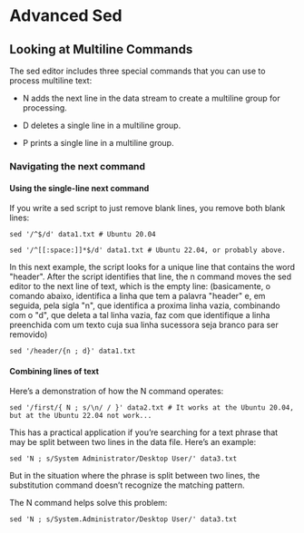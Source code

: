 # Advanced Sed

## Looking at Multiline Commands
The sed editor includes three special commands that you can use to process multiline text:

- N adds the next line in the data stream to create a multiline group for processing.

- D deletes a single line in a multiline group.

- P prints a single line in a multiline group.

### Navigating the next command

#### Using the single-line next command
If you write a sed script to just remove blank lines, you remove both blank lines:

    sed '/^$/d' data1.txt # Ubuntu 20.04

    sed '/^[[:space:]]*$/d' data1.txt # Ubuntu 22.04, or probably above.

In this next example, the script looks for a unique line that contains the word "header". After the script identifies that line, the n command moves the sed editor to the next line of text, which is the empty line: (basicamente, o comando abaixo, identifica a linha que tem a palavra "header" e, em seguida, pela sigla "n", que identifica a proxima linha vazia, combinando com o "d", que deleta a tal linha vazia, faz com que identifique a linha preenchida com um texto cuja sua linha sucessora seja branco para ser removido)

    sed '/header/{n ; d}' data1.txt

#### Combining lines of text
Here’s a demonstration of how the N command operates:

    sed '/first/{ N ; s/\n/ / }' data2.txt # It works at the Ubuntu 20.04, but at the Ubuntu 22.04 not work...

This has a practical application if you’re searching for a text phrase that may be split between two lines in the data file. Here’s an example:

    sed 'N ; s/System Administrator/Desktop User/' data3.txt

But in the situation where the phrase is split between two lines, the substitution command doesn’t recognize the matching pattern.

The N command helps solve this problem:

    sed 'N ; s/System.Administrator/Desktop User/' data3.txt

